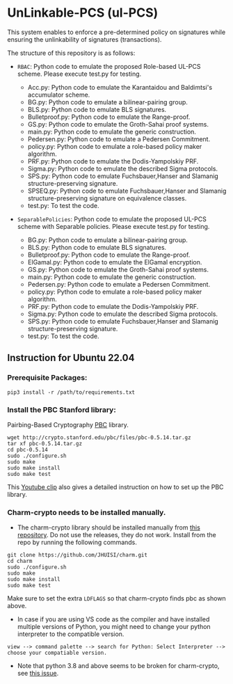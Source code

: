 # UnLinkable-PCS (ul-PCS)

This system enables to enforce a pre-determined policy on signatures while ensuring the unlinkability of signatures (transactions).

The structure of this repository is as follows:
* `RBAC`: Python code to emulate the proposed Role-based UL-PCS scheme. Please execute test.py for testing.
	- Acc.py: Python code to emulate the Karantaidou and Baldimtsi's accumulator scheme.
	- BG.py: Python code to emulate a bilinear-pairing group.
	- BLS.py: Python code to emulate BLS signatures.
	- Bulletproof.py: Python code to emulate the Range-proof.
	- GS.py: Python code to emulate the Groth-Sahai proof systems.
	- main.py: Python code to emulate the generic construction.
	- Pedersen.py: Python code to emulate a Pedersen Commitment.
	- policy.py: Python code to emulate a role-based policy maker algorithm.
  	- PRF.py: Python code to emulate the Dodis-Yampolskiy PRF.
  	- Sigma.py: Python code to emulate the described Sigma protocols.
	- SPS.py: Python code to emulate Fuchsbauer,Hanser and Slamanig structure-preserving signature.
	- SPSEQ.py: Python code to emulate Fuchsbauer,Hanser and Slamanig structure-preserving signature on equivalence classes.
	- test.py: To test the code.
  
* `SeparablePolicies`: Python code to emulate the proposed UL-PCS scheme with Separable policies. Please execute test.py for testing.
	- BG.py: Python code to emulate a bilinear-pairing group.
	- BLS.py: Python code to emulate BLS signatures.
	- Bulletproof.py: Python code to emulate the Range-proof.
	- ElGamal.py: Python code to emulate the ElGamal encryption.
	- GS.py: Python code to emulate the Groth-Sahai proof systems.
	- main.py: Python code to emulate the generic construction.
	- Pedersen.py: Python code to emulate a Pedersen Commitment.
	- policy.py: Python code to emulate a role-based policy maker algorithm.
  	- PRF.py: Python code to emulate the Dodis-Yampolskiy PRF.
  	- Sigma.py: Python code to emulate the described Sigma protocols.
	- SPS.py: Python code to emulate Fuchsbauer,Hanser and Slamanig structure-preserving signature.
	- test.py: To test the code.
 
## Instruction for Ubuntu 22.04

### Prerequisite Packages:
```
pip3 install -r /path/to/requirements.txt
```

### Install the PBC Stanford library:
Pairbing-Based Cryptography [PBC](https://crypto.stanford.edu/pbc/) library.

```
wget http://crypto.stanford.edu/pbc/files/pbc-0.5.14.tar.gz
tar xf pbc-0.5.14.tar.gz
cd pbc-0.5.14
sudo ./configure.sh
sudo make
sudo make install
sudo make test
```

This [Youtube clip](https://www.youtube.com/watch?v=T0SHn8lMKJA) also gives a detailed instruction on how to set up the PBC library.

### Charm-crypto needs to be installed manually.

- The charm-crypto library should be installed manually from [this repository](https://github.com/JHUISI/charm.git).
Do not use the releases, they do not work. Install from the repo by running the following commands.

```
git clone https://github.com/JHUISI/charm.git
cd charm
sudo ./configure.sh
sudo make
sudo make install
sudo make test
```

Make sure to set the extra `LDFLAGS` so that charm-crypto finds pbc as shown above.

- In case if you are using VS code as the compiler and have installed multiple versions of Python, you might need to change your python interpreter to the compatible version.

```
view --> command palette --> search for Python: Select Interpreter --> choose your compatiable version.
```

- Note that python 3.8 and above seems to be broken for charm-crypto, see [this issue](https://github.com/JHUISI/charm/issues/239).

